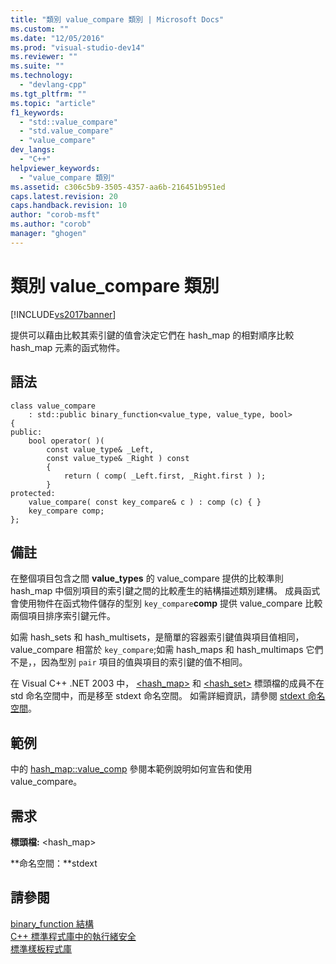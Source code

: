 ```yaml
---
title: "類別 value_compare 類別 | Microsoft Docs"
ms.custom: ""
ms.date: "12/05/2016"
ms.prod: "visual-studio-dev14"
ms.reviewer: ""
ms.suite: ""
ms.technology: 
  - "devlang-cpp"
ms.tgt_pltfrm: ""
ms.topic: "article"
f1_keywords: 
  - "std::value_compare"
  - "std.value_compare"
  - "value_compare"
dev_langs: 
  - "C++"
helpviewer_keywords: 
  - "value_compare 類別"
ms.assetid: c306c5b9-3505-4357-aa6b-216451b951ed
caps.latest.revision: 20
caps.handback.revision: 10
author: "corob-msft"
ms.author: "corob"
manager: "ghogen"
---
```

# 類別 value_compare 類別
[!INCLUDE[vs2017banner](../assembler/inline/includes/vs2017banner.md)]

提供可以藉由比較其索引鍵的值會決定它們在 hash\_map 的相對順序比較 hash\_map 元素的函式物件。  
  
## 語法  
  
```  
class value_compare  
    : std::public binary_function<value_type, value_type, bool>   
{  
public:  
    bool operator( )(  
        const value_type& _Left,  
        const value_type& _Right ) const  
        {  
            return ( comp( _Left.first, _Right.first ) );   
        }  
protected:  
    value_compare( const key_compare& c ) : comp (c) { }  
    key_compare comp;  
};  
```  
  
## 備註  
 在整個項目包含之間 **value\_types** 的 value\_compare 提供的比較準則 hash\_map 中個別項目的索引鍵之間的比較產生的結構描述類別建構。  成員函式會使用物件在函式物件儲存的型別 `key_compare`**comp** 提供 value\_compare 比較兩個項目排序索引鍵元件。  
  
 如需 hash\_sets 和 hash\_multisets，是簡單的容器索引鍵值與項目值相同， value\_compare 相當於 `key_compare`;如需 hash\_maps 和 hash\_multimaps 它們不是，，因為型別 `pair` 項目的值與項目的索引鍵的值不相同。  
  
 在 Visual C\+\+ .NET 2003 中， [\<hash\_map\>](../standard-library/hash-map.md) 和 [\<hash\_set\>](../standard-library/hash-set.md) 標頭檔的成員不在 std 命名空間中，而是移至 stdext 命名空間。  如需詳細資訊，請參閱 [stdext 命名空間](../standard-library/stdext-namespace.md)。  
  
## 範例  
 中的 [hash\_map::value\_comp](../Topic/hash_map::value_comp.md) 參閱本範例說明如何宣告和使用 value\_compare。  
  
## 需求  
 **標頭檔:** \<hash\_map\>  
  
 **命名空間：**stdext  
  
## 請參閱  
 [binary\_function 結構](../standard-library/binary-function-struct.md)   
 [C\+\+ 標準程式庫中的執行緒安全](../standard-library/thread-safety-in-the-cpp-standard-library.md)   
 [標準樣板程式庫](../misc/standard-template-library.md)